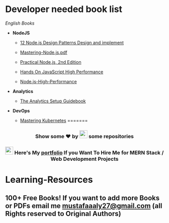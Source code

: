 
# Developer needed book list



_English Books_

- **NodeJS**

  - <a href="https://raw.githubusercontent.com/samayun/devbooks/master/*%2012%20Node.js%20Design%20Patterns%20Design%20and%20implement%20-%20Third%20Edition%20%5BBooxRack%5D.pdf" target="_blank"> 12 Node.js Design Patterns Design and implement </a>
  - <a href="https://raw.githubusercontent.com/samayun/devbooks/master/*%20Mastering-Node.js.pdf" target="_blank"> Mastering-Node.js.pdf</a>
  - <a href="https://raw.githubusercontent.com/samayun/devbooks/master/*%20Practical%20Node.js%2C%202nd%20Edition.pdf" target="_blank"> Practical Node.js, 2nd Edition </a>

  - <a href="https://raw.githubusercontent.com/samayun/devbooks/master/Hands On JavaScript High Performance Build faster web apps using Node.js (2020).pdf" target="_blank"> Hands On JavaScript High Performance</a>

  - <a href="https://raw.githubusercontent.com/samayun/devbooks/master/Node.js-High-Performance.pdf" target="_blank"> Node.js-High-Performance </a>

* **Analytics**

  - <a href="https://raw.githubusercontent.com/samayun/devbooks/master/the-analytics-stack-guidebook.pdf" target="_blank"> The Analytics Setup Guidebook </a>

* **DevOps**

  - <a href="https://raw.githubusercontent.com/samayun/devbooks/master/mastering-kubernetes-level-up-your-container-orchestration-skills-with-kubernetes-to-build-run-secure-and-observe-large-scale-distributed-apps-3rd-edition.pdf" target="_blank"> Mastering Kubernetes</a>
=======
<h3 align="center">Show some ❤ by <img src="https://imgur.com/o7ncZFp.jpg" height=25px width=25px> some repositories</h3>
<h3 align="center">
  
  <img src="https://imgur.com/o7ncZFp.jpg" height="25px" width="25px"> 
  Here's My <a href="https://mustafa-ali-portfolio.vercel.app/" target="_blank">portfolio</a> 
  If you Want To Hire Me for MERN Stack / Web Development Projects
</h3>



# Learning-Resources

## 100+ Free Books! If you want to add more Books or PDFs email me mustafaaaly27@gmail.com  (all Rights reserved to Original Authors)
